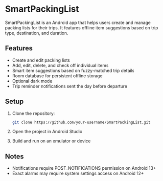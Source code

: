# SmartPackingList

SmartPackingList is an Android app that helps users create and manage packing lists for their trips. It features offline item suggestions based on trip type, destination, and duration.

## Features

- Create and edit packing lists
- Add, edit, delete, and check off individual items
- Smart item suggestions based on fuzzy-matched trip details
- Room database for persistent offline storage
- Optional dark mode
- Trip reminder notifications sent the day before departure

## Setup

1. Clone the repository:
   ```bash
   git clone https://github.com/your-username/SmartPackingList.git
   ```

2. Open the project in Android Studio

3. Build and run on an emulator or device

## Notes

- Notifications require POST_NOTIFICATIONS permission on Android 13+
- Exact alarms may require system settings access on Android 12+
